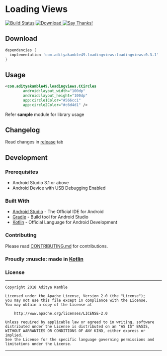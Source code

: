 # Loading Views

[![Build Status](https://travis-ci.org/adityakamble49/loading-views.svg?branch=master)](https://travis-ci.org/adityakamble49/loading-views) [ ![Download](https://api.bintray.com/packages/adityakamble49/LoadingViews/com.adityakamble49.loadingviews/images/download.svg) ](https://bintray.com/adityakamble49/LoadingViews/com.adityakamble49.loadingviews/_latestVersion)  [![Say Thanks!](https://img.shields.io/badge/Say%20Thanks-!-1EAEDB.svg)](https://saythanks.io/to/adityakamble49)

## Download

```groovy
dependencies {
  implementation 'com.adityakamble49.loadingviews:loadingviews:0.3.1'
}
```

## Usage
 
```xml
<com.adityakamble49.loadingviews.CCircles
        android:layout_width="100dp"
        android:layout_height="100dp"
        app:circle1Color="#566cc1"
        app:circle2Color="#c6d4d1" />
```

Refer **sample** module for library usage


## Changelog

Read changes in [release](https://github.com/adityakamble49/loading-views/releases) tab

## Development

### Prerequisites

- Android Studio 3.1 or above
- Android Device with USB Debugging Enabled

### Built With

* [Android Studio](https://developer.android.com/studio/index.html) - The Official IDE for Android
* [Gradle](https://gradle.org/) - Build tool for Android Studio
* [Kotlin](https://kotlinlang.org) - Official Language for Android Development

### Contributing

Please read [CONTRIBUTING.md](CONTRIBUTING.md) for contributions.

<p align="center">
  <h3>Proudly :muscle: made in <b><a href="https://kotlinlang.org/">Kotlin</a></b></h3>
</p>

### License
-------
    Copyright 2018 Aditya Kamble

    Licensed under the Apache License, Version 2.0 (the "License");
    you may not use this file except in compliance with the License.
    You may obtain a copy of the License at

        http://www.apache.org/licenses/LICENSE-2.0

    Unless required by applicable law or agreed to in writing, software
    distributed under the License is distributed on an "AS IS" BASIS,
    WITHOUT WARRANTIES OR CONDITIONS OF ANY KIND, either express or implied.
    See the License for the specific language governing permissions and
    limitations under the License.
---
